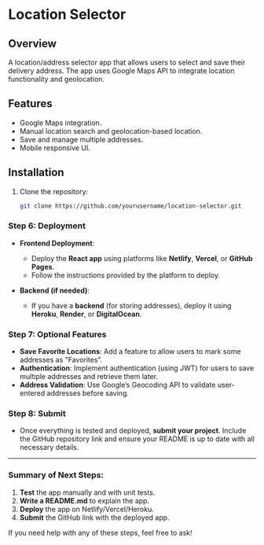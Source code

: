 # Location Selector

## Overview
A location/address selector app that allows users to select and save their delivery address. The app uses Google Maps API to integrate location functionality and geolocation.

## Features
- Google Maps integration.
- Manual location search and geolocation-based location.
- Save and manage multiple addresses.
- Mobile responsive UI.

## Installation

1. Clone the repository:
   ```bash
   git clone https://github.com/yourusername/location-selector.git


### **Step 6: Deployment**
- **Frontend Deployment**:
  - Deploy the **React app** using platforms like **Netlify**, **Vercel**, or **GitHub Pages**.
  - Follow the instructions provided by the platform to deploy.
  
- **Backend (if needed)**:
  - If you have a **backend** (for storing addresses), deploy it using **Heroku**, **Render**, or **DigitalOcean**.

### **Step 7: Optional Features**
- **Save Favorite Locations**: Add a feature to allow users to mark some addresses as "Favorites".
- **Authentication**: Implement authentication (using JWT) for users to save multiple addresses and retrieve them later.
- **Address Validation**: Use Google’s Geocoding API to validate user-entered addresses before saving.

### **Step 8: Submit**
- Once everything is tested and deployed, **submit your project**. Include the GitHub repository link and ensure your README is up to date with all necessary details.

---

### **Summary of Next Steps:**
1. **Test** the app manually and with unit tests.
2. **Write a README.md** to explain the app.
3. **Deploy** the app on Netlify/Vercel/Heroku.
4. **Submit** the GitHub link with the deployed app.

If you need help with any of these steps, feel free to ask!

